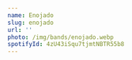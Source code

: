 ```yaml
---
name: Enojado
slug: enojado
url: ''
photo: /img/bands/enojado.webp
spotifyId: 4zU43iSqu7tjmtNBTR55b8
---
```

